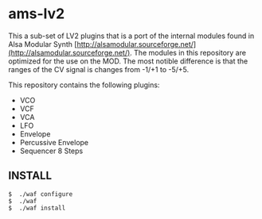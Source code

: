 ams-lv2
=======

This a sub-set of LV2 plugins that is a port of the internal modules found in Alsa Modular Synth [http://alsamodular.sourceforge.net/](http://alsamodular.sourceforge.net/).
The modules in this repository are optimized for the use on the MOD. The most notible difference is that the ranges of the CV signal is changes from -1/+1 to -5/+5.

This repository contains the following plugins:
- VCO
- VCF
- VCA
- LFO
- Envelope
- Percussive Envelope
- Sequencer 8 Steps


INSTALL
-------

	$  ./waf configure
	$  ./waf
	$  ./waf install

